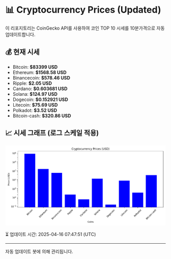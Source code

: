 
# 📊 Cryptocurrency Prices (Updated)

이 리포지토리는 CoinGecko API를 사용하여 코인 TOP 10 시세를 10분가격으로 자동 업데이트합니다.

## 💰 현재 시세
- Bitcoin: **$83399 USD**
- Ethereum: **$1568.58 USD**
- Binancecoin: **$578.46 USD**
- Ripple: **$2.05 USD**
- Cardano: **$0.603681 USD**
- Solana: **$124.97 USD**
- Dogecoin: **$0.152921 USD**
- Litecoin: **$75.69 USD**
- Polkadot: **$3.52 USD**
- Bitcoin-cash: **$320.86 USD**

## 📈 시세 그래프 (로그 스케일 적용)
![Crypto Prices](crypto_prices.png)

⏳ 업데이트 시간: 2025-04-16 07:47:51 (UTC)

---
자동 업데이트 봇에 의해 관리됩니다.

